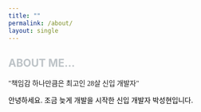 ```yaml
---
title: ""
permalink: /about/
layout: single
---
```


<span style="color:#BDC3C7">ABOUT ME...</span>
---

<span style="font-family: 'Nanum Myeongjo', serif;">"책임감 하나만큼은 최고인 28살 신입 개발자"</span>

<span style="color:#000000">안녕하세요. 조금 늦게 개발을 시작한 신입 개발자 박성현입니다.</span>





